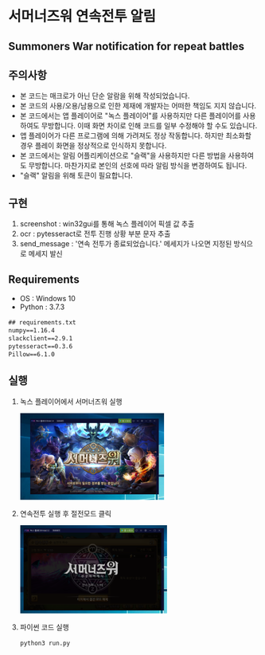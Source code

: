 # 서머너즈워 연속전투 알림

## Summoners War notification for repeat battles



## 주의사항

* 본 코드는 매크로가 아닌 단순 알람을 위해 작성되었습니다.
* 본 코드의 사용/오용/남용으로 인한 제재에 개발자는 어떠한 책임도 지지 않습니다.
* 본 코드에서는 앱 플레이어로 "녹스 플레이어"를 사용하지만 다른 플레이어를 사용하여도 무방합니다. 이때 화면 차이로 인해 코드를 일부 수정해야 할 수도 있습니다.
* 앱 플레이어가 다른 프로그램에 의해 가려져도 정상 작동합니다. 하지만 최소화할 경우 플레이 화면을 정상적으로 인식하지 못합니다.
* 본 코드에서는 알림 어플리케이션으로 "슬랙"을 사용하지만 다른 방법을 사용하여도 무방합니다. 마찬가지로 본인의 선호에 따라 알림 방식을 변경하여도 됩니다.
* "슬랙" 알림을 위해 토큰이 필요합니다. 



## 구현

1. screenshot : win32gui를 통해 녹스 플레이어 픽셀 값 추출
2. ocr : pytesseract로 전투 진행 상황 부분 문자 추출
3. send_message : '연속 전투가 종료되었습니다.' 메세지가 나오면 지정된 방식으로 메세지 발신



## Requirements

* OS : Windows 10
* Python : 3.7.3

```
## requirements.txt
numpy==1.16.4
slackclient==2.9.1
pytesseract==0.3.6
Pillow==6.1.0
```



## 실행

1. 녹스 플레이어에서 서머너즈워 실행

   <img src="asset\img_01.PNG" alt="img_01" style="zoom:33%;" />

2. 연속전투 실행 후 절전모드 클릭

   <img src="asset\img_02.PNG" alt="img_02" style="zoom:36%;" />

3. 파이썬 코드 실행

   ```
   python3 run.py
   ```